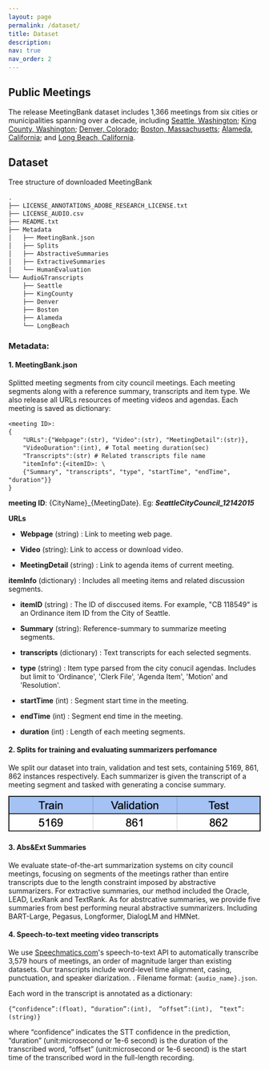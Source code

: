```yaml
---
layout: page
permalink: /dataset/
title: Dataset
description: 
nav: true
nav_order: 2
---
```


## Public Meetings
The release MeetingBank dataset includes 1,366 meetings from six cities or municipalities spanning over a decade, including [Seattle, Washington](https://seattle.legistar.com/Calendar.aspx); [King County, Washington](https://mkcclegisearch.kingcounty.gov/Calendar.aspx); [Denver, Colorado](https://denver.legistar.com/Calendar.aspx); [Boston, Massachusetts](https://boston.legistar.com/Calendar.aspx); [Alameda, California](https://alameda.legistar.com/Calendar.aspx); and [Long Beach, California](https://longbeach.legistar.com/DepartmentDetail.aspx?ID=2474&GUID=28A20A62-2645-436E-B1E5-1D5D9B9D25EB&Mode=MainBody).

## Dataset
Tree structure of downloaded MeetingBank
```
.
├── LICENSE_ANNOTATIONS_ADOBE_RESEARCH_LICENSE.txt
├── LICENSE_AUDIO.csv
├── README.txt
├── Metadata
│   ├── MeetingBank.json
│   ├── Splits
│   ├── AbstractiveSummaries
│   ├── ExtractiveSummaries
│   └── HumanEvaluation
└── Audio&Transcripts
    ├── Seattle
    ├── KingCounty
    ├── Denver
    ├── Boston
    ├── Alameda
    └── LongBeach
```

### Metadata:
#### 1. MeetingBank.json
Splitted meeting segments from city council meetings. Each meeting segments along with a reference summary, transcripts and item type. We also release all URLs resources of meeting videos and agendas.
Each meeting is saved as dictionary:

```
<meeting ID>:
{   
    "URLs":{"Webpage":(str), "Video":(str), "MeetingDetail":(str)}, 
    "VideoDuration":(int), # Total meeting duration(sec)
    "Transcripts":(str) # Related transcripts file name
    "itemInfo":{<itemID>: \ 
    {"Summary", "transcripts", "type", "startTime", "endTime", "duration"}}
}
```
 **meeting ID**: {CityName}_{MeetingDate}. Eg: ***SeattleCityCouncil_12142015***
 
 **URLs**
 - **Webpage** (string) : Link to meeting web page.

 - **Video** (string): Link to access or download video.

 - **MeetingDetail** (string) : Link to agenda items of current meeting.

 **itemInfo** (dictionary) : Includes all meeting items and related discussion segments.
 - **itemID** (string) : The ID of disccused items. For example, "CB 118549" is an Ordinance item ID from the City of Seattle. 

 - **Summary** (string): Reference-summary to summarize meeting segments.

 - **transcripts** (dictionary) : Text transcripts for each selected segments.

 - **type** (string) : Item type parsed from the city conucil agendas. Includes but limit to 'Ordinance', 'Clerk File', 'Agenda Item', 'Motion' and 'Resolution'.

 - **startTime** (int) : Segment start time in the meeting.

 - **endTime** (int) : Segment end time in the meeting.

 - **duration** (int) : Length of each meeting segments.


#### 2. Splits for training and evaluating summarizers perfomance
 We split our dataset into train, validation and test sets, containing 5169, 861, 862 instances respectively. Each summarizer is given the transcript of a meeting segment and tasked with generating a concise summary. 

<p align="center">
    <img src="/assets/data splits.png" alt="interface" width="760">
      <br>
</p>

#### 3. Abs&Ext Summaries
We evaluate state-of-the-art summarization systems on city council meetings, focusing on segments of the meetings rather than entire transcripts due to the length constraint imposed by abstractive summarizers.
For extractive summaries, our method included the Oracle, LEAD, LexRank and TextRank. 
As for abstrcative summaries, we provide five summaries from best performing neural abstractive summarizers. Including BART-Large, Pegasus, Longformer, DialogLM and HMNet.

#### 4. Speech-to-text meeting video transcripts
We use [Speechmatics.com](Speechmatics.com)'s speech-to-text API to automatically transcribe 3,579 hours of meetings, an order of magnitude larger than existing datasets. Our transcripts include word-level time alignment, casing, punctuation, and speaker diarization. . Filename format: `{audio_name}.json`. 

Each word in the transcript is annotated as a dictionary:
```
{“confidence”:(float), “duration”:(int),  “offset”:(int),  “text”:(string)}
```
where “confidence” indicates the STT confidence in the prediction, “duration” (unit:microsecond or 1e-6 second) is the duration of the transcribed word, “offset” (unit:microsecond or 1e-6 second) is the start time of the transcribed word in the full-length recording.
<!-- ## Reproducibility -->
